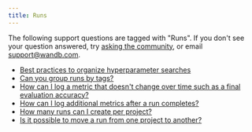 ```yaml
---
title: Runs 
---
```

The following support questions are tagged with "Runs". If you don't see 
your question answered, try [asking the community](https://community.wandb.ai/), 
or email [support@wandb.com](mailto:support@wandb.com).

- [Best practices to organize hyperparameter searches](best_practices_organize_hyperparameter_searches.md)
- [Can you group runs by tags?](group_runs_tags.md)
- [How can I log a metric that doesn't change over time such as a final evaluation accuracy?](log_metric_doesnt_change_time_such_final.md)
- [How can I log additional metrics after a run completes?](log_additional_metrics_run_completes.md)
- [How many runs can I create per project?](runs_create_per_project.md)
- [Is it possible to move a run from one project to another?](move_from_project_another.md)
